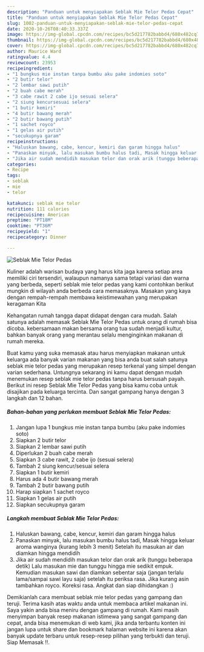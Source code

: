 ```yaml
---
description: "Panduan untuk menyiapakan Seblak Mie Telor Pedas Cepat"
title: "Panduan untuk menyiapakan Seblak Mie Telor Pedas Cepat"
slug: 1002-panduan-untuk-menyiapakan-seblak-mie-telor-pedas-cepat
date: 2020-10-26T08:40:33.337Z
image: https://img-global.cpcdn.com/recipes/bc5d217782babbd4/680x482cq70/seblak-mie-telor-pedas-foto-resep-utama.jpg
thumbnail: https://img-global.cpcdn.com/recipes/bc5d217782babbd4/680x482cq70/seblak-mie-telor-pedas-foto-resep-utama.jpg
cover: https://img-global.cpcdn.com/recipes/bc5d217782babbd4/680x482cq70/seblak-mie-telor-pedas-foto-resep-utama.jpg
author: Maurice Ward
ratingvalue: 4.4
reviewcount: 23953
recipeingredient:
- "1 bungkus mie instan tanpa bumbu aku pake indomies soto"
- "2 butir telor"
- "2 lembar sawi putih"
- "2 buah cabe merah"
- "3 cabe rawit 2 cabe ijo sesuai selera"
- "2 siung kencursesuai selera"
- "1 butir kemiri"
- "4 butir bawang merah"
- "2 butir bawang putih"
- "1 sachet royco"
- "1 gelas air putih"
- "secukupnya garam"
recipeinstructions:
- "Haluskan bawang, cabe, kencur, kemiri dan garam hingga halus"
- "Panaskan minyak, lalu masukan bumbu halus tadi, Masak hingga keluar aroma wanginya (kurang lebih 3 menit) Setelah itu masukan air dan diamkan hingga mendidih"
- "Jika air sudah mendidih masukan telor dan orak arik (tunggu beberapa detik) Lalu masukan mie dan tunggu hingga mie sedikit empuk. Kemudian masukan sawi dan diamkan sebentar saja (jangan terlalu lama/sampai sawi layu saja) setelah itu periksa rasa. Jika kurang asin tambahkan royco. Koreksi rasa. Angkat dan siap dihidangkan :)"
categories:
- Recipe
tags:
- seblak
- mie
- telor

katakunci: seblak mie telor 
nutrition: 111 calories
recipecuisine: American
preptime: "PT18M"
cooktime: "PT36M"
recipeyield: "1"
recipecategory: Dinner

---
```



![Seblak Mie Telor Pedas](https://img-global.cpcdn.com/recipes/bc5d217782babbd4/680x482cq70/seblak-mie-telor-pedas-foto-resep-utama.jpg)

Kuliner adalah warisan budaya yang harus kita jaga karena setiap area memiliki ciri tersendiri, walaupun namanya sama tetapi variasi dan warna yang berbeda, seperti seblak mie telor pedas yang kami contohkan berikut mungkin di wilayah anda berbeda cara memasaknya. Masakan yang kaya dengan rempah-rempah membawa keistimewahan yang merupakan keragaman Kita

Kehangatan rumah tangga dapat didapat dengan cara mudah. Salah satunya adalah memasak Seblak Mie Telor Pedas untuk orang di rumah bisa dicoba. kebersamaan makan bersama orang tua sudah menjadi kultur, bahkan banyak orang yang merantau selalu menginginkan makanan di rumah mereka.



Buat kamu yang suka memasak atau harus menyiapkan makanan untuk keluarga ada banyak varian makanan yang bisa anda buat salah satunya seblak mie telor pedas yang merupakan resep terkenal yang simpel dengan varian sederhana. Untungnya sekarang ini kamu dapat dengan mudah menemukan resep seblak mie telor pedas tanpa harus bersusah payah.
Berikut ini resep Seblak Mie Telor Pedas yang bisa kamu coba untuk disajikan pada keluarga tercinta. Dan sangat gampang hanya dengan 3 langkah dan 12 bahan.


<!--inarticleads1-->

##### Bahan-bahan yang perlukan membuat Seblak Mie Telor Pedas:

1. Jangan lupa 1 bungkus mie instan tanpa bumbu (aku pake indomies soto)
1. Siapkan 2 butir telor
1. Siapkan 2 lembar sawi putih
1. Diperlukan 2 buah cabe merah
1. Siapkan 3 cabe rawit, 2 cabe ijo (sesuai selera)
1. Tambah 2 siung kencur/sesuai selera
1. Siapkan 1 butir kemiri
1. Harus ada 4 butir bawang merah
1. Tambah 2 butir bawang putih
1. Harap siapkan 1 sachet royco
1. Siapkan 1 gelas air putih
1. Siapkan secukupnya garam




<!--inarticleads2-->

##### Langkah membuat  Seblak Mie Telor Pedas:

1. Haluskan bawang, cabe, kencur, kemiri dan garam hingga halus
1. Panaskan minyak, lalu masukan bumbu halus tadi, Masak hingga keluar aroma wanginya (kurang lebih 3 menit) Setelah itu masukan air dan diamkan hingga mendidih
1. Jika air sudah mendidih masukan telor dan orak arik (tunggu beberapa detik) Lalu masukan mie dan tunggu hingga mie sedikit empuk. Kemudian masukan sawi dan diamkan sebentar saja (jangan terlalu lama/sampai sawi layu saja) setelah itu periksa rasa. Jika kurang asin tambahkan royco. Koreksi rasa. Angkat dan siap dihidangkan :)




Demikianlah cara membuat seblak mie telor pedas yang gampang dan teruji. Terima kasih atas waktu anda untuk membaca artikel makanan ini. Saya yakin anda bisa meniru dengan gampang di rumah. Kami masih menyimpan banyak resep makanan istimewa yang sangat gampang dan cepat, anda bisa menemukan di web kami, jika anda terbantu konten ini jangan lupa untuk share dan bookmark halaman website ini karena akan banyak update terbaru untuk resep-resep pilihan yang terbukti dan teruji. Siap Memasak !!. 
